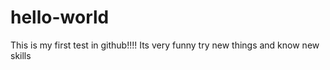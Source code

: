 # hello-world
This is my first test in github!!!!
Its very funny try new things and know new skills
